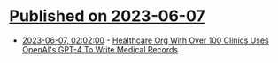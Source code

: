 # [Published on 2023-06-07](index.md)

* [2023-06-07, 02:02:00](https://science.slashdot.org/story/23/06/06/2155242/healthcare-org-with-over-100-clinics-uses-openais-gpt-4-to-write-medical-records?utm_source=rss1.0mainlinkanon&utm_medium=feed) - [Healthcare Org With Over 100 Clinics Uses OpenAI's GPT-4 To Write Medical Records](https://science.slashdot.org/story/23/06/06/2155242/healthcare-org-with-over-100-clinics-uses-openais-gpt-4-to-write-medical-records?utm_source=rss1.0mainlinkanon&utm_medium=feed)
